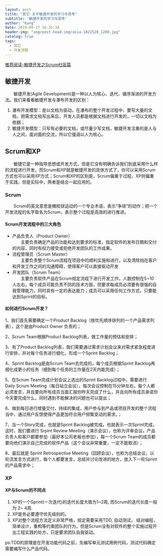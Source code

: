 ```yaml
---
layout: post
title: "其它-关于敏捷开发的学习与思考"
subtitle: '敏捷开发的学习与思考'
author: "Kang"
date: 2019-09-17 16:35:18
header-img: "img/post-head-img/asia-1822520_1280.jpg"
catalog: true
tags:
  - 其它
  - 开发流程
---
```

[推荐阅读-敏捷开发之Scrum扫盲篇](https://www.cnblogs.com/qixuejia/p/5863216.html)
## 敏捷开发
&emsp;&emsp;敏捷开发(Agile Development)是一种以人为核心、迭代、循序渐进的开发方法。我们来看看敏捷开发与瀑布开发的区别：
1. 瀑布开发模型：是以文档为驱动，在瀑布的整个开发过程中，要写大量的文档，把需求文档写出来后，开发人员都是根据文档进行开发的，一切以文档为依据；    
2. 敏捷开发模型：只写有必要的文档，或尽量少写文档，敏捷开发注重的是人与人之间，面对面的交流，所以它强调以人为核心。   

## Scrum和XP
&emsp;&emsp;敏捷它是一种指导思想或开发方式，但是它没有明确告诉我们到底采用什么样的流程进行开发，而Scrum和XP就是敏捷开发的具体方式了，你可以采用Scrum方式也可以采用XP方式；Scrum和XP的区别是，Scrum偏重于过程，XP则偏重于实践，但是实际中，两者是结合一起应用的。

### Scrum
&emsp;&emsp;Scrum的英文意思是橄榄球运动的一个专业术语，表示“争球”的动作；把一个开发流程的名字取名为Scrum，表示整个过程是高效的进行推进。  

#### Scrum开发流程中的三大角色
- 产品负责人（Product Owner）  
&emsp;&emsp;主要负责确定产品的功能和达到要求的标准，指定软件的发布日期和交付的内容，同时有权力接受或拒绝开发团队的工作成果。  
- 流程管理员（Scrum Master）  
&emsp;&emsp;主要负责整个Scrum流程在项目中的顺利实施和进行，以及清除挡在客户和开发工作之间的沟通障碍，使得客户可以直接驱动开发  
- 开发团队（Scrum Team）  
&emsp;&emsp;主要负责软件产品在Scrum规定流程下进行开发工作，人数控制在5~10人左右，每个成员可能负责不同的技术方面，但要求每成员必须要有很强的自我管理能力，同时具有一定的表达能力；成员可以采用任何工作方式，只要能达到Sprint的目标。  

#### 如何进行Scrum开发？

1、我们首先需要确定一个Product Backlog（按优先顺序排列的一个产品需求列表），这个是由Product Owner 负责的；

2、Scrum Team根据Product Backlog列表，做工作量的预估和安排；

3、有了Product Backlog列表，我们需要通过需求计划会议来对需求紧急程度进行安排，并对每个任务进行细化，形成一个Sprint Backlog；

4、Sprint Backlog是由Scrum Team去完成的，每个成员根据Sprint Backlog再细化成更小的任务（细到每个任务的工作量在2天内能完成）；

5、在Scrum Team完成计划会议上选出的Sprint Backlog过程中，需要进行 Daily Scrum Meeting（每日站立会议），每次会议控制在15分钟左右，每个人都必须发言，并且要向所有成员当面汇报你昨天完成了什么，并且向所有成员承诺你今天要完成什么，同时遇到不能解决的问题也可以提出；

6、做到每日进行增量交付，持续的集成，用户参与到产品或项目开发的整个流程当中，通过用户反馈使得产品更加符合用户频繁变动的需求。；

7、当一个Story完成，也就是Sprint Backlog被完成，也就表示一次Sprint完成，这时，我们要进行 Srpint Review Meeting（演示会议），也称为评审会议，产品负责人和客户都要参加（最好本公司老板也参加），每一个Scrum Team的成员都要向他们演示自己完成的软件产品（这个会议非常重要，一定不能取消）；

8、最后就是 Sprint Retrospective Meeting（回顾会议），也称为总结会议，以轮流发言方式进行，每个人都要发言，总结并讨论改进的地方，放入下一轮Sprint的产品需求中；


### XP
#### XP与Scrum的不同点
1. XP的一个Sprint(一次迭代)的迭代长度大致为1~2周, 而Scrum的迭代长度一般为 2~ 4周.
2. XP是务必要遵守优先级别的。
3. XP对整个流程方法定义非常严格，规定需要采用TDD, 自动测试， 结对编程，简单设计，重构等约束团队的行为，但是Scrum没有对软件的整个实施过程开出工程实践的处方，只是要求团队自我驱动。    

ps:TDD的原理是在开发功能代码之前，先编写单元测试用例代码，测试代码确定需要编写什么产品代码。
 
  
